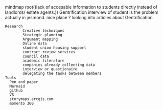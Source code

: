 mindmap
  root((lack of accesable information  to students directly instead of landlords/ estate agents.))
    Gentrification
        interview of student
            is the problem actually in jesmond. nice place ?
        looking into articles about Gentrification
      
     
    Research
            Creative techniques
            Strategic planning
            Argument mapping
            Online data
            student union housing support
            contract review services
            council data
            academic literature
            companies already collecting data
            interview or questionaire
            delegating the tasks between members
    Tools
      Pen and paper
      Mermaid
      github
      VS
      storymaps.arcgis.com
      momento 360

